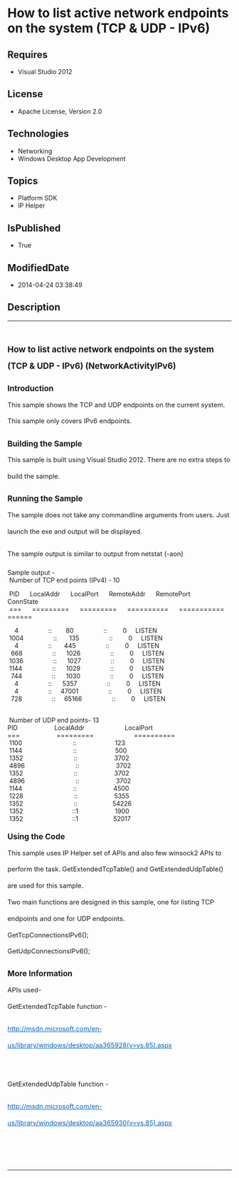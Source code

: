 # How to list active network endpoints on the system (TCP & UDP - IPv6)
## Requires
* Visual Studio 2012
## License
* Apache License, Version 2.0
## Technologies
* Networking
* Windows Desktop App Development
## Topics
* Platform SDK
* IP Helper
## IsPublished
* True
## ModifiedDate
* 2014-04-24 03:38:49
## Description

<hr>
<div><a href="http://blogs.msdn.com/b/onecode" style="margin-top:3px"><img src="http://bit.ly/onecodesampletopbanner" alt="">
</a></div>
<p style="margin-left:0pt; margin-right:0pt; margin-top:24pt; margin-bottom:0pt; font-size:10.0pt; line-height:27.6pt; direction:ltr; unicode-bidi:normal">
<span style="font-weight:bold; font-size:14pt"><span style="font-weight:bold; font-size:14pt">How to list active network endpoints on the system (TCP &amp; UDP - IPv6) (NetworkActivityIPv6)</span></span></p>
<p style="margin-left:0pt; margin-right:0pt; margin-top:10pt; margin-bottom:0pt; font-size:10.0pt; line-height:27.6pt; direction:ltr; unicode-bidi:normal">
<span style="font-weight:bold; font-size:13pt"><span style="font-weight:bold; font-size:13pt">Introduction</span></span></p>
<p style="margin-left:0pt; margin-right:0pt; margin-top:0pt; margin-bottom:10pt; font-size:10.0pt; line-height:27.6pt; direction:ltr; unicode-bidi:normal">
<span style="font-size:11pt"><span style="font-size:11pt">This sample shows the TCP and UDP endpoints on the
</span><span style="font-size:11pt">current</span><span style="font-size:11pt"> </span>
<span style="font-size:11pt">system. This sample only covers IPv6 endpoints.</span></span></p>
<p style="margin-left:0pt; margin-right:0pt; margin-top:10pt; margin-bottom:0pt; font-size:10.0pt; line-height:27.6pt; direction:ltr; unicode-bidi:normal">
<span style="font-weight:bold; font-size:13pt"><span style="font-weight:bold; font-size:13pt">Building the Sample</span></span></p>
<p style="margin-left:0pt; margin-right:0pt; margin-top:0pt; margin-bottom:10pt; font-size:10.0pt; line-height:27.6pt; direction:ltr; unicode-bidi:normal">
<span style="font-size:11pt"><span style="font-size:11pt">This sample is buil</span><span style="font-size:11pt">t</span><span style="font-size:11pt"> u</span><span style="font-size:11pt">sing Visual Studio 2012. There are</span><span style="font-size:11pt">
 no extra step</span><span style="font-size:11pt">s</span><span style="font-size:11pt"> to build the sample.
</span></span></p>
<p style="margin-left:0pt; margin-right:0pt; margin-top:10pt; margin-bottom:0pt; font-size:10.0pt; line-height:27.6pt; direction:ltr; unicode-bidi:normal">
<span style="font-weight:bold; font-size:13pt"><span style="font-weight:bold; font-size:13pt">Running the Sample</span></span></p>
<p style="margin-left:0pt; margin-right:0pt; margin-top:0pt; margin-bottom:10pt; font-size:10.0pt; line-height:27.6pt; direction:ltr; unicode-bidi:normal">
<span style="font-size:11pt"><span>The sample does not take any commandline argument</span><span>s</span><span> from user</span><span>s</span><span>. Just launch the exe and output will be displayed.</span></span></p>
<p style="margin-left:0pt; margin-right:0pt; margin-top:0pt; margin-bottom:10pt; font-size:10.0pt; line-height:27.6pt; direction:ltr; unicode-bidi:normal">
<span style="font-size:11pt"><span>The sample output is similar to output from netstat (-aon)</span></span></p>
<p>Sample output -<br>
&nbsp;Number of TCP end points (IPv4) - 10</p>
<p>&nbsp;PID&nbsp;&nbsp;&nbsp;&nbsp;&nbsp; LocalAddr&nbsp;&nbsp;&nbsp;&nbsp;&nbsp; LocalPort&nbsp;&nbsp;&nbsp;&nbsp;&nbsp; RemoteAddr&nbsp;&nbsp;&nbsp;&nbsp;&nbsp; RemotePort&nbsp;&nbsp;&nbsp;&nbsp;&nbsp; ConnState<br>
&nbsp;===&nbsp;&nbsp;&nbsp;&nbsp;&nbsp; =========&nbsp;&nbsp;&nbsp;&nbsp;&nbsp; =========&nbsp;&nbsp;&nbsp;&nbsp;&nbsp; ==========&nbsp;&nbsp;&nbsp;&nbsp;&nbsp; ===========&nbsp;&nbsp;&nbsp;&nbsp; ======</p>
<p>&nbsp;&nbsp;&nbsp; 4&nbsp;&nbsp;&nbsp;&nbsp;&nbsp;&nbsp;&nbsp;&nbsp;&nbsp;&nbsp;&nbsp;&nbsp;&nbsp;&nbsp;&nbsp;&nbsp; ::&nbsp;&nbsp;&nbsp;&nbsp;&nbsp;&nbsp;&nbsp; 80&nbsp;&nbsp;&nbsp;&nbsp;&nbsp;&nbsp;&nbsp;&nbsp;&nbsp;&nbsp;&nbsp;&nbsp;&nbsp;&nbsp;&nbsp;&nbsp;
 ::&nbsp;&nbsp;&nbsp;&nbsp;&nbsp;&nbsp;&nbsp;&nbsp; 0&nbsp;&nbsp;&nbsp;&nbsp; LISTEN<br>
&nbsp;1004&nbsp;&nbsp;&nbsp;&nbsp;&nbsp;&nbsp;&nbsp;&nbsp;&nbsp;&nbsp;&nbsp;&nbsp;&nbsp;&nbsp;&nbsp;&nbsp; ::&nbsp;&nbsp;&nbsp;&nbsp;&nbsp;&nbsp; 135&nbsp;&nbsp;&nbsp;&nbsp;&nbsp;&nbsp;&nbsp;&nbsp;&nbsp;&nbsp;&nbsp;&nbsp;&nbsp;&nbsp;&nbsp;&nbsp; ::&nbsp;&nbsp;&nbsp;&nbsp;&nbsp;&nbsp;&nbsp;&nbsp;
 0&nbsp;&nbsp;&nbsp;&nbsp; LISTEN<br>
&nbsp;&nbsp;&nbsp; 4&nbsp;&nbsp;&nbsp;&nbsp;&nbsp;&nbsp;&nbsp;&nbsp;&nbsp;&nbsp;&nbsp;&nbsp;&nbsp;&nbsp;&nbsp;&nbsp; ::&nbsp;&nbsp;&nbsp;&nbsp;&nbsp;&nbsp; 445&nbsp;&nbsp;&nbsp;&nbsp;&nbsp;&nbsp;&nbsp;&nbsp;&nbsp;&nbsp;&nbsp;&nbsp;&nbsp;&nbsp;&nbsp;&nbsp; ::&nbsp;&nbsp;&nbsp;&nbsp;&nbsp;&nbsp;&nbsp;&nbsp;
 0&nbsp;&nbsp;&nbsp;&nbsp; LISTEN<br>
&nbsp; 668&nbsp;&nbsp;&nbsp;&nbsp;&nbsp;&nbsp;&nbsp;&nbsp;&nbsp;&nbsp;&nbsp;&nbsp;&nbsp;&nbsp;&nbsp;&nbsp; ::&nbsp;&nbsp;&nbsp;&nbsp;&nbsp; 1026&nbsp;&nbsp;&nbsp;&nbsp;&nbsp;&nbsp;&nbsp;&nbsp;&nbsp;&nbsp;&nbsp;&nbsp;&nbsp;&nbsp;&nbsp;&nbsp; ::&nbsp;&nbsp;&nbsp;&nbsp;&nbsp;&nbsp;&nbsp;&nbsp;
 0&nbsp; &nbsp;&nbsp;&nbsp;LISTEN<br>
&nbsp;1036&nbsp;&nbsp;&nbsp;&nbsp;&nbsp;&nbsp;&nbsp;&nbsp;&nbsp;&nbsp;&nbsp;&nbsp;&nbsp;&nbsp;&nbsp;&nbsp; ::&nbsp;&nbsp;&nbsp;&nbsp;&nbsp; 1027&nbsp;&nbsp;&nbsp;&nbsp;&nbsp;&nbsp;&nbsp;&nbsp;&nbsp;&nbsp;&nbsp;&nbsp;&nbsp;&nbsp;&nbsp;&nbsp; ::&nbsp;&nbsp;&nbsp;&nbsp;&nbsp;&nbsp;&nbsp;&nbsp;
 0&nbsp;&nbsp;&nbsp;&nbsp; LISTEN<br>
&nbsp;1144&nbsp;&nbsp;&nbsp;&nbsp;&nbsp;&nbsp;&nbsp;&nbsp;&nbsp;&nbsp;&nbsp;&nbsp;&nbsp;&nbsp;&nbsp;&nbsp; ::&nbsp;&nbsp;&nbsp;&nbsp;&nbsp; 1029&nbsp;&nbsp;&nbsp;&nbsp;&nbsp;&nbsp;&nbsp;&nbsp;&nbsp;&nbsp;&nbsp;&nbsp;&nbsp;&nbsp;&nbsp;&nbsp; ::&nbsp;&nbsp;&nbsp;&nbsp;&nbsp;&nbsp;&nbsp;&nbsp;
 0&nbsp;&nbsp;&nbsp;&nbsp; LISTEN<br>
&nbsp; 744&nbsp;&nbsp;&nbsp;&nbsp;&nbsp;&nbsp;&nbsp;&nbsp;&nbsp;&nbsp;&nbsp;&nbsp;&nbsp;&nbsp;&nbsp;&nbsp; ::&nbsp;&nbsp;&nbsp;&nbsp;&nbsp; 1030&nbsp;&nbsp;&nbsp;&nbsp;&nbsp;&nbsp;&nbsp;&nbsp;&nbsp;&nbsp;&nbsp;&nbsp;&nbsp;&nbsp;&nbsp;&nbsp; ::&nbsp;&nbsp;&nbsp;&nbsp;&nbsp;&nbsp;&nbsp;&nbsp;
 0&nbsp;&nbsp;&nbsp;&nbsp; LISTEN<br>
&nbsp;&nbsp;&nbsp; 4&nbsp;&nbsp;&nbsp;&nbsp;&nbsp;&nbsp;&nbsp;&nbsp;&nbsp;&nbsp;&nbsp;&nbsp;&nbsp;&nbsp;&nbsp; &nbsp;::&nbsp;&nbsp;&nbsp;&nbsp;&nbsp; 5357&nbsp;&nbsp;&nbsp;&nbsp;&nbsp;&nbsp;&nbsp;&nbsp;&nbsp;&nbsp;&nbsp;&nbsp;&nbsp;&nbsp;&nbsp;&nbsp; ::&nbsp;&nbsp;&nbsp;&nbsp;&nbsp;&nbsp;&nbsp;&nbsp;
 0&nbsp;&nbsp;&nbsp;&nbsp; LISTEN<br>
&nbsp;&nbsp;&nbsp; 4&nbsp;&nbsp;&nbsp;&nbsp;&nbsp;&nbsp;&nbsp;&nbsp;&nbsp;&nbsp;&nbsp;&nbsp;&nbsp;&nbsp;&nbsp;&nbsp; ::&nbsp;&nbsp;&nbsp;&nbsp; 47001&nbsp;&nbsp;&nbsp;&nbsp;&nbsp;&nbsp;&nbsp;&nbsp;&nbsp;&nbsp;&nbsp;&nbsp;&nbsp;&nbsp;&nbsp;&nbsp; ::&nbsp;&nbsp;&nbsp;&nbsp;&nbsp;&nbsp;&nbsp;&nbsp;
 0&nbsp;&nbsp;&nbsp;&nbsp; LISTEN<br>
&nbsp; 728&nbsp;&nbsp;&nbsp;&nbsp;&nbsp;&nbsp;&nbsp;&nbsp;&nbsp;&nbsp;&nbsp;&nbsp;&nbsp;&nbsp;&nbsp;&nbsp; ::&nbsp;&nbsp;&nbsp;&nbsp; 65166&nbsp;&nbsp;&nbsp;&nbsp;&nbsp;&nbsp;&nbsp;&nbsp;&nbsp;&nbsp;&nbsp;&nbsp;&nbsp;&nbsp;&nbsp;&nbsp; ::&nbsp;&nbsp;&nbsp;&nbsp;&nbsp;&nbsp;&nbsp;&nbsp;
 0&nbsp;&nbsp;&nbsp;&nbsp; LISTEN</p>
<p><br>
&nbsp;Number of UDP end points- 13<br>
PID&nbsp;&nbsp;&nbsp;&nbsp;&nbsp;&nbsp;&nbsp;&nbsp;&nbsp;&nbsp;&nbsp;&nbsp;&nbsp;&nbsp;&nbsp;&nbsp;&nbsp; &nbsp;&nbsp;&nbsp;LocalAddr&nbsp;&nbsp;&nbsp;&nbsp;&nbsp;&nbsp;&nbsp;&nbsp;&nbsp;&nbsp;&nbsp;&nbsp;&nbsp;&nbsp;&nbsp;&nbsp;&nbsp;&nbsp;&nbsp;&nbsp;&nbsp;&nbsp;
 LocalPort<br>
===&nbsp;&nbsp;&nbsp;&nbsp;&nbsp;&nbsp;&nbsp;&nbsp;&nbsp;&nbsp;&nbsp;&nbsp;&nbsp;&nbsp;&nbsp;&nbsp;&nbsp;&nbsp;&nbsp;&nbsp; =========&nbsp;&nbsp;&nbsp;&nbsp;&nbsp;&nbsp;&nbsp;&nbsp;&nbsp;&nbsp;&nbsp;&nbsp;&nbsp;&nbsp;&nbsp;&nbsp;&nbsp;&nbsp;&nbsp;&nbsp;&nbsp;&nbsp;
 ==========<br>
&nbsp;1100&nbsp;&nbsp;&nbsp;&nbsp;&nbsp;&nbsp;&nbsp;&nbsp;&nbsp;&nbsp;&nbsp;&nbsp;&nbsp;&nbsp;&nbsp;&nbsp;&nbsp;&nbsp;&nbsp;&nbsp;&nbsp;&nbsp;&nbsp;&nbsp;&nbsp;&nbsp;&nbsp;&nbsp; ::&nbsp;&nbsp;&nbsp;&nbsp;&nbsp;&nbsp;&nbsp;&nbsp;&nbsp;&nbsp;&nbsp;&nbsp;&nbsp;&nbsp;&nbsp;&nbsp;&nbsp;&nbsp;&nbsp;&nbsp;&nbsp;
 123<br>
&nbsp;1144&nbsp;&nbsp;&nbsp;&nbsp;&nbsp;&nbsp;&nbsp;&nbsp;&nbsp;&nbsp;&nbsp;&nbsp;&nbsp;&nbsp;&nbsp;&nbsp;&nbsp;&nbsp;&nbsp;&nbsp;&nbsp;&nbsp;&nbsp;&nbsp;&nbsp;&nbsp;&nbsp;&nbsp; ::&nbsp;&nbsp;&nbsp;&nbsp;&nbsp;&nbsp;&nbsp;&nbsp;&nbsp;&nbsp;&nbsp;&nbsp;&nbsp;&nbsp;&nbsp;&nbsp;&nbsp;&nbsp;&nbsp;&nbsp;&nbsp;
 500<br>
&nbsp;1352&nbsp;&nbsp;&nbsp;&nbsp;&nbsp;&nbsp;&nbsp;&nbsp;&nbsp;&nbsp;&nbsp;&nbsp;&nbsp;&nbsp; &nbsp;&nbsp;&nbsp;&nbsp;&nbsp;&nbsp;&nbsp;&nbsp;&nbsp;&nbsp;&nbsp;&nbsp;&nbsp;&nbsp;::&nbsp;&nbsp;&nbsp;&nbsp;&nbsp;&nbsp;&nbsp;&nbsp;&nbsp;&nbsp;&nbsp;&nbsp;&nbsp;&nbsp;&nbsp;&nbsp;&nbsp;&nbsp;&nbsp;&nbsp;
 3702<br>
&nbsp;4896&nbsp;&nbsp;&nbsp;&nbsp;&nbsp;&nbsp;&nbsp;&nbsp;&nbsp;&nbsp;&nbsp;&nbsp;&nbsp;&nbsp;&nbsp;&nbsp;&nbsp;&nbsp;&nbsp;&nbsp;&nbsp;&nbsp;&nbsp;&nbsp;&nbsp;&nbsp;&nbsp;&nbsp; ::&nbsp;&nbsp;&nbsp;&nbsp;&nbsp;&nbsp;&nbsp;&nbsp;&nbsp;&nbsp;&nbsp;&nbsp;&nbsp;&nbsp;&nbsp;&nbsp;&nbsp;&nbsp;&nbsp;&nbsp;
 3702<br>
&nbsp;1352&nbsp;&nbsp;&nbsp;&nbsp;&nbsp;&nbsp;&nbsp;&nbsp;&nbsp;&nbsp;&nbsp;&nbsp;&nbsp;&nbsp;&nbsp;&nbsp;&nbsp;&nbsp;&nbsp;&nbsp;&nbsp;&nbsp;&nbsp;&nbsp;&nbsp;&nbsp;&nbsp;&nbsp; ::&nbsp;&nbsp;&nbsp;&nbsp;&nbsp;&nbsp;&nbsp;&nbsp;&nbsp;&nbsp;&nbsp;&nbsp;&nbsp;&nbsp;&nbsp;&nbsp;&nbsp;&nbsp;&nbsp;&nbsp;
 3702<br>
&nbsp;4896&nbsp;&nbsp;&nbsp;&nbsp;&nbsp;&nbsp;&nbsp;&nbsp;&nbsp;&nbsp;&nbsp;&nbsp;&nbsp;&nbsp;&nbsp;&nbsp;&nbsp;&nbsp;&nbsp;&nbsp;&nbsp;&nbsp;&nbsp;&nbsp;&nbsp;&nbsp;&nbsp;&nbsp; ::&nbsp;&nbsp;&nbsp;&nbsp;&nbsp;&nbsp;&nbsp;&nbsp;&nbsp;&nbsp;&nbsp;&nbsp;&nbsp;&nbsp;&nbsp;&nbsp;&nbsp;&nbsp;&nbsp;&nbsp;
 3702<br>
&nbsp;1144&nbsp;&nbsp;&nbsp;&nbsp;&nbsp;&nbsp;&nbsp;&nbsp;&nbsp;&nbsp;&nbsp;&nbsp;&nbsp;&nbsp;&nbsp;&nbsp;&nbsp;&nbsp;&nbsp;&nbsp;&nbsp;&nbsp; &nbsp;&nbsp;&nbsp;&nbsp;&nbsp;&nbsp;::&nbsp;&nbsp;&nbsp;&nbsp;&nbsp;&nbsp;&nbsp;&nbsp;&nbsp;&nbsp;&nbsp;&nbsp;&nbsp;&nbsp;&nbsp;&nbsp;&nbsp;&nbsp;&nbsp;&nbsp;
 4500<br>
&nbsp;1228&nbsp;&nbsp;&nbsp;&nbsp;&nbsp;&nbsp;&nbsp;&nbsp;&nbsp;&nbsp;&nbsp;&nbsp;&nbsp;&nbsp;&nbsp;&nbsp;&nbsp;&nbsp;&nbsp;&nbsp;&nbsp;&nbsp;&nbsp;&nbsp;&nbsp;&nbsp;&nbsp;&nbsp; ::&nbsp;&nbsp;&nbsp;&nbsp;&nbsp;&nbsp;&nbsp;&nbsp;&nbsp;&nbsp;&nbsp;&nbsp;&nbsp;&nbsp;&nbsp;&nbsp;&nbsp;&nbsp;&nbsp;&nbsp;
 5355<br>
&nbsp;1352&nbsp;&nbsp;&nbsp;&nbsp;&nbsp;&nbsp;&nbsp;&nbsp;&nbsp;&nbsp;&nbsp;&nbsp;&nbsp;&nbsp;&nbsp;&nbsp;&nbsp;&nbsp;&nbsp;&nbsp;&nbsp;&nbsp;&nbsp;&nbsp;&nbsp;&nbsp;&nbsp;&nbsp; ::&nbsp;&nbsp;&nbsp;&nbsp;&nbsp;&nbsp;&nbsp;&nbsp;&nbsp;&nbsp;&nbsp;&nbsp;&nbsp;&nbsp;&nbsp;&nbsp;&nbsp;&nbsp;&nbsp;
 54226<br>
&nbsp;1352&nbsp;&nbsp;&nbsp;&nbsp;&nbsp;&nbsp;&nbsp;&nbsp;&nbsp;&nbsp;&nbsp;&nbsp;&nbsp;&nbsp;&nbsp;&nbsp;&nbsp;&nbsp;&nbsp;&nbsp;&nbsp;&nbsp;&nbsp;&nbsp;&nbsp;&nbsp;&nbsp; ::1&nbsp;&nbsp;&nbsp;&nbsp;&nbsp;&nbsp;&nbsp;&nbsp;&nbsp;&nbsp;&nbsp;&nbsp;&nbsp;&nbsp;&nbsp;&nbsp;&nbsp;&nbsp;&nbsp;&nbsp;
 1900<br>
&nbsp;1352&nbsp;&nbsp;&nbsp;&nbsp;&nbsp;&nbsp;&nbsp;&nbsp;&nbsp;&nbsp;&nbsp;&nbsp;&nbsp;&nbsp;&nbsp;&nbsp;&nbsp;&nbsp;&nbsp;&nbsp;&nbsp;&nbsp;&nbsp;&nbsp;&nbsp;&nbsp;&nbsp; ::1&nbsp;&nbsp;&nbsp;&nbsp;&nbsp;&nbsp;&nbsp;&nbsp;&nbsp;&nbsp;&nbsp;&nbsp;&nbsp;&nbsp;&nbsp;&nbsp;&nbsp;&nbsp;&nbsp;
 52017</p>
<p style="margin-left:0pt; margin-right:0pt; margin-top:10pt; margin-bottom:0pt; font-size:10.0pt; line-height:27.6pt; direction:ltr; unicode-bidi:normal">
<span style="font-weight:bold; font-size:13pt"><span style="font-weight:bold; font-size:13pt">Using the Code</span></span></p>
<p style="margin-left:0pt; margin-right:0pt; margin-top:0pt; margin-bottom:10pt; font-size:10.0pt; line-height:27.6pt; direction:ltr; unicode-bidi:normal">
<span style="font-size:11pt"><span>This sample uses IP Helper set of APIs and also few winsock2 APIs to perform the task. GetExtendedTcpTable() and GetExtendedUdpTable() are used for this sample.</span><span style="font-size:11pt">
<br>
</span><span>T</span><span>wo main function</span><span>s are designed in</span><span>
</span><span>t</span><span>his sample, one for listing TCP endpoints and one for UDP endpoints.</span><span style="font-size:11pt">
<br>
</span><span>GetTcpConnectionsIPv6();</span><span style="font-size:11pt"> <br>
</span><span>GetUdpConnectionsIPv6();</span></span></p>
<p style="margin-left:0pt; margin-right:0pt; margin-top:10pt; margin-bottom:0pt; font-size:10.0pt; line-height:27.6pt; direction:ltr; unicode-bidi:normal">
<span style="font-weight:bold; font-size:13pt"><a name="_GoBack"></a><span style="font-weight:bold; font-size:13pt">More Information</span></span></p>
<p style="margin-left:0pt; margin-right:0pt; margin-top:0pt; margin-bottom:10pt; font-size:10.0pt; line-height:27.6pt; direction:ltr; unicode-bidi:normal">
<span style="font-size:11pt"><span>APIs used-</span><span style="font-size:11pt">
<br>
</span><span>GetExtendedTcpTable function - </span></span></p>
<p style="margin-left:0pt; margin-right:0pt; margin-top:0pt; margin-bottom:10pt; font-size:10.0pt; line-height:27.6pt; direction:ltr; unicode-bidi:normal">
<span style="font-size:11pt"><a href="http://msdn.microsoft.com/en-us/library/windows/desktop/aa365928(v=vs.85).aspx" style="text-decoration:none"><span style="color:#0563c1; text-decoration:underline">http://msdn.microsoft.com/en-us/library/windows/desktop/aa365928(v=vs.85).aspx</span></a></span></p>
<p style="margin-left:0pt; margin-right:0pt; margin-top:0pt; margin-bottom:10pt; font-size:10.0pt; line-height:27.6pt; direction:ltr; unicode-bidi:normal">
<span style="font-size:11pt"><span style="font-size:11pt"><br>
</span><span>GetExtendedUdpTable function - </span></span></p>
<p style="margin-left:0pt; margin-right:0pt; margin-top:0pt; margin-bottom:10pt; font-size:10.0pt; line-height:27.6pt; direction:ltr; unicode-bidi:normal">
<span style="font-size:11pt"><a href="http://msdn.microsoft.com/en-us/library/windows/desktop/aa365930(v=vs.85).aspx" style="text-decoration:none"><span style="color:#0563c1; text-decoration:underline">http://msdn.microsoft.com/en-us/library/windows/desktop/aa365930(v=vs.85).aspx</span></a></span></p>
<p style="margin-left:0pt; margin-right:0pt; margin-top:0pt; margin-bottom:10pt; font-size:10.0pt; line-height:27.6pt; direction:ltr; unicode-bidi:normal">
<span style="font-size:11pt">&nbsp;</span></p>
<p style="line-height:0.6pt; color:white">Microsoft All-In-One Code Framework is a free, centralized code sample library driven by developers' real-world pains and needs. The goal is to provide customer-driven code samples for all Microsoft development technologies,
 and reduce developers' efforts in solving typical programming tasks. Our team listens to developers&rsquo; pains in the MSDN forums, social media and various DEV communities. We write code samples based on developers&rsquo; frequently asked programming tasks,
 and allow developers to download them with a short sample publishing cycle. Additionally, we offer a free code sample request service. It is a proactive way for our developer community to obtain code samples directly from Microsoft.</p>
<hr>
<div><a href="http://go.microsoft.com/?linkid=9759640" style="margin-top:3px"><img src="http://bit.ly/onecodelogo" alt="">
</a></div>
